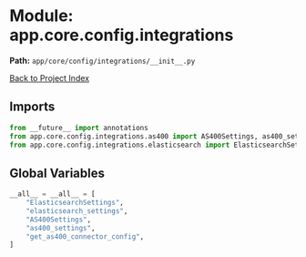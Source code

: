 # Module: app.core.config.integrations

**Path:** `app/core/config/integrations/__init__.py`

[Back to Project Index](../../../../../index.md)

## Imports
```python
from __future__ import annotations
from app.core.config.integrations.as400 import AS400Settings, as400_settings, get_as400_connector_config
from app.core.config.integrations.elasticsearch import ElasticsearchSettings, elasticsearch_settings
```

## Global Variables
```python
__all__ = __all__ = [
    "ElasticsearchSettings",
    "elasticsearch_settings",
    "AS400Settings",
    "as400_settings",
    "get_as400_connector_config",
]
```
